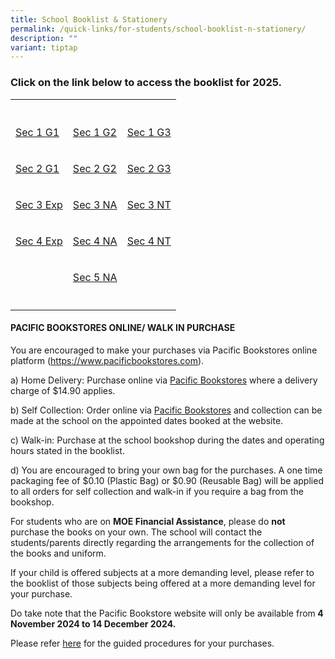```yaml
---
title: School Booklist & Stationery
permalink: /quick-links/for-students/school-booklist-n-stationery/
description: ""
variant: tiptap
---
```

<h3>Click on the link below to access the booklist for <strong>2025</strong>.</h3>
<table style="minWidth: 75px">
<colgroup>
<col>
<col>
<col>
</colgroup>
<tbody>
<tr>
<th rowspan="1" colspan="1">
<p></p>
</th>
<th rowspan="1" colspan="1">
<p></p>
</th>
<th rowspan="1" colspan="1">
<p></p>
</th>
</tr>
<tr>
<td rowspan="1" colspan="1">
<p><a href="/files/S1_G1.pdf" rel="noopener noreferrer nofollow" target="_blank">Sec 1 G1</a>
</p>
</td>
<td rowspan="1" colspan="1">
<p><a href="/files/S1_G2.pdf" rel="noopener noreferrer nofollow" target="_blank">Sec 1 G2</a>
</p>
</td>
<td rowspan="1" colspan="1">
<p><a href="/files/S1_G3.pdf" rel="noopener noreferrer nofollow" target="_blank">Sec 1 G3</a>
</p>
</td>
</tr>
<tr>
<td rowspan="1" colspan="1">
<p><a href="/files/S2_G1.pdf" rel="noopener noreferrer nofollow" target="_blank">Sec 2 G1</a>
</p>
</td>
<td rowspan="1" colspan="1">
<p><a href="/files/S2_G2.pdf" rel="noopener noreferrer nofollow" target="_blank">Sec 2 G2</a>
</p>
</td>
<td rowspan="1" colspan="1">
<p><a href="/files/S2_G3.pdf" rel="noopener noreferrer nofollow" target="_blank">Sec 2 G3</a>
</p>
</td>
</tr>
<tr>
<td rowspan="1" colspan="1">
<p><a href="/files/S3_EXP.pdf" rel="noopener noreferrer nofollow" target="_blank">Sec 3 Exp</a>
</p>
</td>
<td rowspan="1" colspan="1">
<p><a href="/files/S3_NA.pdf" rel="noopener noreferrer nofollow" target="_blank">Sec 3 NA</a>
</p>
</td>
<td rowspan="1" colspan="1">
<p><a href="/files/S3_NT.pdf" rel="noopener noreferrer nofollow" target="_blank">Sec 3 NT</a>
</p>
</td>
</tr>
<tr>
<td rowspan="1" colspan="1">
<p><a href="/files/S4_EXP.pdf" rel="noopener noreferrer nofollow" target="_blank">Sec 4 Exp</a>
</p>
</td>
<td rowspan="1" colspan="1">
<p><a href="/files/S4_NA.pdf" rel="noopener noreferrer nofollow" target="_blank">Sec 4 NA</a>
</p>
</td>
<td rowspan="1" colspan="1">
<p><a href="/files/S4_NT.pdf" rel="noopener noreferrer nofollow" target="_blank">Sec 4 NT</a>
</p>
</td>
</tr>
<tr>
<td rowspan="1" colspan="1">
<p></p>
</td>
<td rowspan="1" colspan="1">
<p><a href="/files/S5_NA.pdf" rel="noopener noreferrer nofollow" target="_blank">Sec 5 NA</a>
</p>
</td>
<td rowspan="1" colspan="1">
<p></p>
</td>
</tr>
<tr>
<td rowspan="1" colspan="1">
<p></p>
</td>
<td rowspan="1" colspan="1">
<p></p>
</td>
<td rowspan="1" colspan="1">
<p></p>
</td>
</tr>
</tbody>
</table>
<h4>PACIFIC BOOKSTORES ONLINE/ WALK IN PURCHASE</h4>
<p>You are encouraged to make your purchases via Pacific Bookstores online
platform (<a href="https://www.pacificbookstores.com/" rel="noopener noreferrer nofollow" target="_blank">https://www.pacificbookstores.com</a>).</p>
<p>a) Home Delivery: Purchase online via <a href="https://www.pacificbookstores.com/" rel="noopener noreferrer nofollow" target="_blank">Pacific Bookstores</a> where a
delivery charge of $14.90 applies.</p>
<p>b) Self Collection: Order online via <a href="https://www.pacificbookstores.com/" rel="noopener noreferrer nofollow" target="_blank">Pacific Bookstores</a> and collection
can be made at the school on the appointed dates booked at the website.</p>
<p>c) Walk-in: Purchase at the school bookshop during the dates and operating
hours stated in the booklist.</p>
<p>d) You are encouraged to bring your own bag for the purchases. A one time
packaging fee of $0.10 (Plastic Bag) or $0.90 (Reusable Bag) will be applied
to all orders for self collection and walk-in if you require a bag from
the bookshop.</p>
<p>For students who are on <strong>MOE Financial Assistance</strong>, please
do <strong>not</strong> purchase the books on your own. The school will contact
the students/parents directly regarding the arrangements for the collection
of the books and uniform.</p>
<p>If your child is offered subjects at a more demanding level, please refer
to the booklist of those subjects being offered at a more demanding level
for your purchase.</p>
<p>Do take note that the Pacific Bookstore website will only be available
from<strong> 4 November 2024 to 14 December 2024.</strong>
</p>
<p>Please refer <a href="/files/user%20guide%20for%20online%20purchase%20of%20school%20textbooks%202024.pdf" rel="noopener noreferrer nofollow" target="_blank">here</a> for
the guided procedures for your purchases.</p>